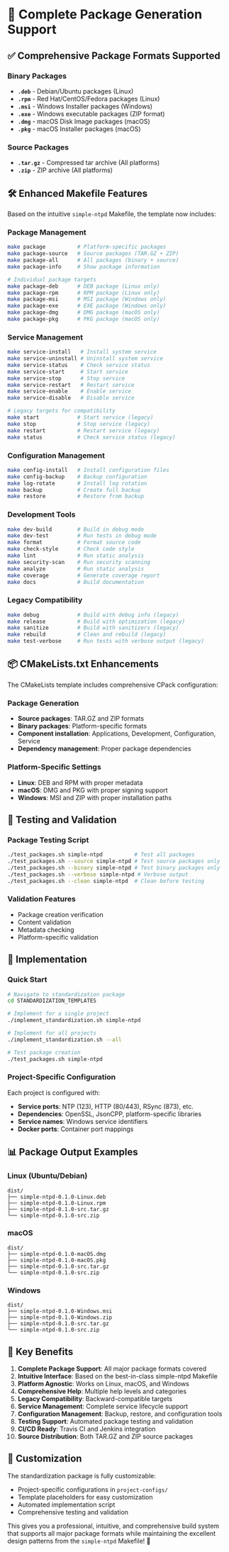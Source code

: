 # 🎯 Complete Package Generation Support

## ✅ **Comprehensive Package Formats Supported**

### **Binary Packages**
- **`.deb`** - Debian/Ubuntu packages (Linux)
- **`.rpm`** - Red Hat/CentOS/Fedora packages (Linux)  
- **`.msi`** - Windows Installer packages (Windows)
- **`.exe`** - Windows executable packages (ZIP format)
- **`.dmg`** - macOS Disk Image packages (macOS)
- **`.pkg`** - macOS Installer packages (macOS)

### **Source Packages**
- **`.tar.gz`** - Compressed tar archive (All platforms)
- **`.zip`** - ZIP archive (All platforms)

## 🛠️ **Enhanced Makefile Features**

Based on the intuitive `simple-ntpd` Makefile, the template now includes:

### **Package Management**
```bash
make package          # Platform-specific packages
make package-source   # Source packages (TAR.GZ + ZIP)
make package-all      # All packages (binary + source)
make package-info     # Show package information

# Individual package targets
make package-deb      # DEB package (Linux only)
make package-rpm      # RPM package (Linux only)
make package-msi      # MSI package (Windows only)
make package-exe      # EXE package (Windows only)
make package-dmg      # DMG package (macOS only)
make package-pkg      # PKG package (macOS only)
```

### **Service Management**
```bash
make service-install   # Install system service
make service-uninstall # Uninstall system service
make service-status    # Check service status
make service-start     # Start service
make service-stop      # Stop service
make service-restart   # Restart service
make service-enable    # Enable service
make service-disable   # Disable service

# Legacy targets for compatibility
make start            # Start service (legacy)
make stop             # Stop service (legacy)
make restart          # Restart service (legacy)
make status           # Check service status (legacy)
```

### **Configuration Management**
```bash
make config-install   # Install configuration files
make config-backup    # Backup configuration
make log-rotate       # Install log rotation
make backup           # Create full backup
make restore          # Restore from backup
```

### **Development Tools**
```bash
make dev-build        # Build in debug mode
make dev-test         # Run tests in debug mode
make format           # Format source code
make check-style      # Check code style
make lint             # Run static analysis
make security-scan    # Run security scanning
make analyze          # Run static analysis
make coverage         # Generate coverage report
make docs             # Build documentation
```

### **Legacy Compatibility**
```bash
make debug            # Build with debug info (legacy)
make release          # Build with optimization (legacy)
make sanitize         # Build with sanitizers (legacy)
make rebuild          # Clean and rebuild (legacy)
make test-verbose     # Run tests with verbose output (legacy)
```

## 📦 **CMakeLists.txt Enhancements**

The CMakeLists template includes comprehensive CPack configuration:

### **Package Generation**
- **Source packages**: TAR.GZ and ZIP formats
- **Binary packages**: Platform-specific formats
- **Component installation**: Applications, Development, Configuration, Service
- **Dependency management**: Proper package dependencies

### **Platform-Specific Settings**
- **Linux**: DEB and RPM with proper metadata
- **macOS**: DMG and PKG with proper signing support
- **Windows**: MSI and ZIP with proper installation paths

## 🧪 **Testing and Validation**

### **Package Testing Script**
```bash
./test_packages.sh simple-ntpd          # Test all packages
./test_packages.sh --source simple-ntpd # Test source packages only
./test_packages.sh --binary simple-ntpd # Test binary packages only
./test_packages.sh --verbose simple-ntpd # Verbose output
./test_packages.sh --clean simple-ntpd  # Clean before testing
```

### **Validation Features**
- Package creation verification
- Content validation
- Metadata checking
- Platform-specific validation

## 🚀 **Implementation**

### **Quick Start**
```bash
# Navigate to standardization package
cd STANDARDIZATION_TEMPLATES

# Implement for a single project
./implement_standardization.sh simple-ntpd

# Implement for all projects
./implement_standardization.sh --all

# Test package creation
./test_packages.sh simple-ntpd
```

### **Project-Specific Configuration**
Each project is configured with:
- **Service ports**: NTP (123), HTTP (80/443), RSync (873), etc.
- **Dependencies**: OpenSSL, JsonCPP, platform-specific libraries
- **Service names**: Windows service identifiers
- **Docker ports**: Container port mappings

## 📊 **Package Output Examples**

### **Linux (Ubuntu/Debian)**
```
dist/
├── simple-ntpd-0.1.0-Linux.deb
├── simple-ntpd-0.1.0-Linux.rpm
├── simple-ntpd-0.1.0-src.tar.gz
└── simple-ntpd-0.1.0-src.zip
```

### **macOS**
```
dist/
├── simple-ntpd-0.1.0-macOS.dmg
├── simple-ntpd-0.1.0-macOS.pkg
├── simple-ntpd-0.1.0-src.tar.gz
└── simple-ntpd-0.1.0-src.zip
```

### **Windows**
```
dist/
├── simple-ntpd-0.1.0-Windows.msi
├── simple-ntpd-0.1.0-Windows.zip
├── simple-ntpd-0.1.0-src.tar.gz
└── simple-ntpd-0.1.0-src.zip
```

## 🎯 **Key Benefits**

1. **Complete Package Support**: All major package formats covered
2. **Intuitive Interface**: Based on the best-in-class simple-ntpd Makefile
3. **Platform Agnostic**: Works on Linux, macOS, and Windows
4. **Comprehensive Help**: Multiple help levels and categories
5. **Legacy Compatibility**: Backward-compatible targets
6. **Service Management**: Complete service lifecycle support
7. **Configuration Management**: Backup, restore, and configuration tools
8. **Testing Support**: Automated package testing and validation
9. **CI/CD Ready**: Travis CI and Jenkins integration
10. **Source Distribution**: Both TAR.GZ and ZIP source packages

## 🔧 **Customization**

The standardization package is fully customizable:
- Project-specific configurations in `project-configs/`
- Template placeholders for easy customization
- Automated implementation script
- Comprehensive testing and validation

This gives you a professional, intuitive, and comprehensive build system that supports all major package formats while maintaining the excellent design patterns from the `simple-ntpd` Makefile! 🚀
